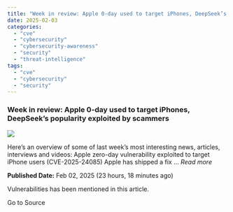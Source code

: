 ```yaml
---
title: "Week in review: Apple 0-day used to target iPhones, DeepSeek’s popularity exploited by scammers"
date: 2025-02-03
categories: 
  - "cve"
  - "cybersecurity"
  - "cybersecurity-awareness"
  - "security"
  - "threat-intelligence"
tags: 
  - "cve"
  - "cybersecurity"
  - "security"
---
```


### Week in review: Apple 0-day used to target iPhones, DeepSeek’s popularity exploited by scammers

![](https://upload.cvefeed.io/news/27447/thumbnail.jpg)

Here’s an overview of some of last week’s most interesting news, articles, interviews and videos: Apple zero-day vulnerability exploited to target iPhone users (CVE-2025-24085) Apple has shipped a fix ... _Read more_

**Published Date:** Feb 02, 2025 (23 hours, 18 minutes ago)

Vulnerabilities has been mentioned in this article.

Go to Source
